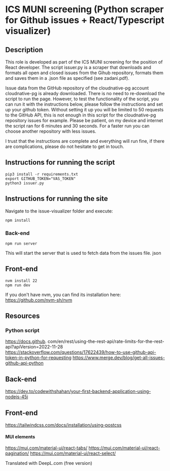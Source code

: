 # ICS MUNI screening (Python scraper for Github issues + React/Typescript visualizer)

## Description

This role is developed as part of the ICS MUNI screening for the position of React developer.
The script issuer.py is a scraper that downloads and formats all open and closed issues from the Gihub repository, formats them and saves them in a .json file as specified (see zadani.pdf).

Issue data from the GitHub repository of the cloudnative-pg account cloudnative-pg is already downloaded. There is no need to re-download the script to run the page.
However, to test the functionality of the script, you can run it with the instructions below, please follow the instructions and set up your github token. 
Without setting it up you will be limited to 50 requests to the GitHub API, this is not enough in this script for the cloudnative-pg repository issues for example.
Please be patient, on my device and internet the script ran for 6 minutes and 30 seconds. For a faster run you can choose another repository with less issues. 

I trust that the instructions are complete and everything will run fine, if there are complications, please do not hesitate to get in touch. 

## Instructions for running the script

```
pip3 install -r requirements.txt
export GITHUB_TOKEN="VAS_TOKEN"
python3 issuer.py
```

## Instructions for running the site

Navigate to the issue-visualizer folder and execute:
```
npm install
```

### Back-end

```
npm run server
```
This will start the server that is used to fetch data from the issues file. json 

## Front-end

```
nvm install 22
npm run dev
```

If you don't have nvm, you can find its installation here:
https://github.com/nvm-sh/nvm

## Resources
### Python script
https://docs.github. com/en/rest/using-the-rest-api/rate-limits-for-the-rest-api?apiVersion=2022-11-28
https://stackoverflow.com/questions/17622439/how-to-use-github-api-token-in-python-for-requesting
https://www.merge.dev/blog/get-all-issues-github-api-python

## Back-end
https://dev.to/codewithshahan/your-first-backend-application-using-nodejs-45i

## Front-end
https://tailwindcss.com/docs/installation/using-postcss

#### MUI elements
https://mui.com/material-ui/react-tabs/
https://mui.com/material-ui/react-pagination/
https://mui.com/material-ui/react-select/

Translated with DeepL.com (free version)

